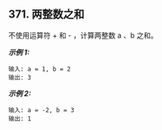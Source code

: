 ##  371. 两整数之和

不使用运算符 + 和 - ​​​​​​​，计算两整数 ​​​​​​​a 、b ​​​​​​​之和。

***示例 1:***
```
输入: a = 1, b = 2
输出: 3
```

***示例 2:***
```
输入: a = -2, b = 3
输出: 1
```

